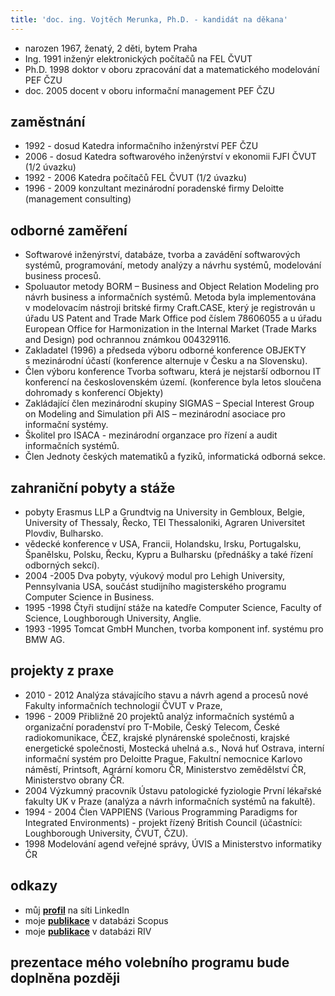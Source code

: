 ```yaml
---
title: 'doc. ing. Vojtěch Merunka, Ph.D. - kandidát na děkana'
---
```


* narozen 1967, ženatý, 2 děti, bytem Praha
* Ing.  1991 inženýr elektronických počítačů na FEL ČVUT
* Ph.D. 1998 doktor v oboru zpracování dat a matematického modelování PEF ČZU
* doc.  2005 docent v oboru informační management PEF ČZU

## zaměstnání

* 1992 - dosud Katedra informačního inženýrství PEF ČZU
* 2006 - dosud Katedra softwarového inženýrství v ekonomii FJFI ČVUT (1/2 úvazku)
* 1992 - 2006 Katedra počítačů FEL ČVUT (1/2 úvazku)
* 1996 - 2009 konzultant mezinárodní poradenské firmy Deloitte (management consulting)

## odborné zaměření

* Softwarové inženýrství, databáze, tvorba a zavádění softwarových systémů, programování, metody analýzy a návrhu systémů, modelování business procesů.
* Spoluautor metody BORM – Business and Object Relation Modeling pro návrh business a informačních systémů. Metoda byla implementována v modelovacím nástroji britské firmy Craft.CASE, který je registrován u úřadu US Patent and Trade Mark Office pod číslem 78606055 a u úřadu European Office for Harmonization in the Internal Market (Trade Marks and Design) pod ochrannou známkou 004329116.
* Zakladatel (1996) a předseda výboru odborné konference OBJEKTY s mezinárodní účastí (konference alternuje v Česku a na Slovensku).
* Člen výboru konference Tvorba softwaru, která je nejstarší odbornou IT konferencí na československém území. (konference byla letos sloučena dohromady s&nbsp;konferencí Objekty)
* Zakládající člen mezinárodní skupiny SIGMAS – Special Interest Group on Modeling and Simulation při&nbsp;AIS&nbsp;–&nbsp;mezinárodní asociace pro informační systémy.
* Školitel pro ISACA - mezinárodní organzace pro řízení a audit informačních systémů.
* Člen Jednoty českých matematiků a fyziků, informatická odborná sekce.

## zahraniční pobyty a stáže

* pobyty Erasmus LLP a Grundtvig na University in Gembloux, Belgie, University of Thessaly, Řecko, TEI Thessaloniki, Agraren Universitet Plovdiv, Bulharsko.
* vědecké konference v USA, Francii, Holandsku, Irsku, Portugalsku, Španělsku, Polsku, Řecku, Kypru a&nbsp;Bulharsku (přednášky a také řízení odborných sekcí).
* 2004 -2005 Dva pobyty, výukový modul pro Lehigh University, Pennsylvania USA, součást studijního magisterského programu Computer Science in Business.
* 1995 -1998 Čtyři studijní stáže na katedře Computer Science, Faculty of Science, Loughborough University, Anglie.
* 1993 -1995 Tomcat GmbH Munchen, tvorba komponent  inf. systému pro BMW AG.

## projekty z praxe

* 2010 - 2012 Analýza stávajícího stavu a návrh agend a procesů nové Fakulty informačních technologií ČVUT v Praze,
* 1996 - 2009 Přibližně 20 projektů analýz informačních systémů a organizační poradenství pro T-Mobile, Český Telecom, České radiokomunikace, ČEZ, krajské plynárenské společnosti, krajské energetické společnosti, Mostecká uhelná a.s., Nová huť Ostrava, interní informační systém pro Deloitte Prague, Fakultní nemocnice Karlovo náměstí, Printsoft, Agrární komoru ČR, Ministerstvo zemědělství ČR, Ministerstvo obrany ČR.
* 2004        Výzkumný pracovník Ústavu patologické fyziologie První lékařské fakulty UK v Praze (analýza a návrh informačních systémů na fakultě).
* 1994 - 2004 Člen VAPPIENS (Various Programming Paradigms for Integrated Environments) - projekt řízený British Council (účastníci: Loughborough University, ČVUT, ČZU).
* 1998        Modelování agend veřejné správy, ÚVIS a Ministerstvo informatiky ČR

## odkazy

* můj **[profil](http://cz.linkedin.com/in/vmerunka/)** na síti LinkedIn
* moje **[publikace](http://www.scopus.com/authid/detail.url?authorId=6508362925)** v databázi Scopus
* moje **[publikace](http://www.isvav.cz/findResultByFilter.do?typVyhledavani=advanced&vyzOrgRok=2013&vyzOrgPoskyt=any&vyzOrg=0&authorSurname=Merunka&authorName=Vojt%C4%9Bch&formType=1)** v databázi RIV

## prezentace mého volebního programu bude doplněna později

